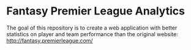 # Fantasy Premier League Analytics

The goal of this repository is to create a web application with better statistics on player and team performance than the original website: http://fantasy.premierleague.com/

